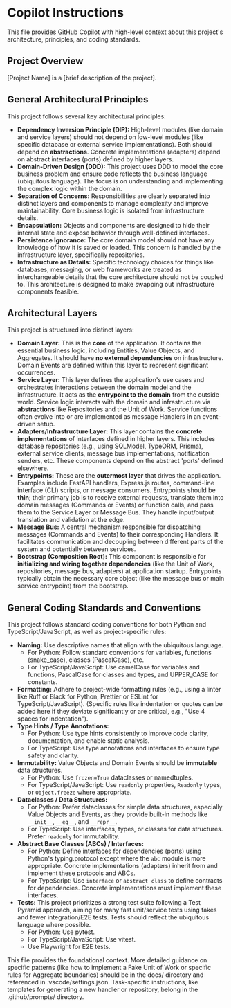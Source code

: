 # Copilot Instructions

This file provides GitHub Copilot with high-level context about this project's architecture, principles, and coding standards.

## Project Overview

[Project Name] is a [brief description of the project].

## General Architectural Principles

This project follows several key architectural principles:

*   **Dependency Inversion Principle (DIP):** High-level modules (like domain and service layers) should not depend on low-level modules (like specific database or external service implementations). Both should depend on **abstractions**. Concrete implementations (adapters) depend on abstract interfaces (ports) defined by higher layers.
*   **Domain-Driven Design (DDD):** This project uses DDD to model the core business problem and ensure code reflects the business language (ubiquitous language). The focus is on understanding and implementing the complex logic within the domain.
*   **Separation of Concerns:** Responsibilities are clearly separated into distinct layers and components to manage complexity and improve maintainability. Core business logic is isolated from infrastructure details.
*   **Encapsulation:** Objects and components are designed to hide their internal state and expose behavior through well-defined interfaces.
*   **Persistence Ignorance:** The core domain model should not have any knowledge of how it is saved or loaded. This concern is handled by the infrastructure layer, specifically repositories.
*   **Infrastructure as Details:** Specific technology choices for things like databases, messaging, or web frameworks are treated as interchangeable details that the core architecture should not be coupled to. This architecture is designed to make swapping out infrastructure components feasible.

## Architectural Layers

This project is structured into distinct layers:

*   **Domain Layer:** This is the **core** of the application. It contains the essential business logic, including Entities, Value Objects, and Aggregates. It should have **no external dependencies** on infrastructure. Domain Events are defined within this layer to represent significant occurrences.
*   **Service Layer:** This layer defines the application's use cases and orchestrates interactions between the domain model and the infrastructure. It acts as the **entrypoint to the domain** from the outside world. Service logic interacts with the domain and infrastructure via **abstractions** like Repositories and the Unit of Work. Service functions often evolve into or are implemented as message Handlers in an event-driven setup.
*   **Adapters/Infrastructure Layer:** This layer contains the **concrete implementations** of interfaces defined in higher layers. This includes database repositories (e.g., using SQLModel, TypeORM, Prisma), external service clients, message bus implementations, notification senders, etc. These components depend on the abstract 'ports' defined elsewhere.
*   **Entrypoints:** These are the **outermost layer** that drives the application. Examples include FastAPI handlers, Express.js routes, command-line interface (CLI) scripts, or message consumers. Entrypoints should be **thin**; their primary job is to receive external requests, translate them into domain messages (Commands or Events) or function calls, and pass them to the Service Layer or Message Bus. They handle input/output translation and validation at the edge.
*   **Message Bus:** A central mechanism responsible for dispatching messages (Commands and Events) to their corresponding Handlers. It facilitates communication and decoupling between different parts of the system and potentially between services.
*   **Bootstrap (Composition Root):** This component is responsible for **initializing and wiring together dependencies** (like the Unit of Work, repositories, message bus, adapters) at application startup. Entrypoints typically obtain the necessary core object (like the message bus or main service entrypoint) from the bootstrap.

## General Coding Standards and Conventions

This project follows standard coding conventions for both Python and TypeScript/JavaScript, as well as project-specific rules:

*   **Naming:** Use descriptive names that align with the ubiquitous language.
    * For Python: Follow standard conventions for variables, functions (snake_case), classes (PascalCase), etc.
    * For TypeScript/JavaScript: Use camelCase for variables and functions, PascalCase for classes and types, and UPPER_CASE for constants.
*   **Formatting:** Adhere to project-wide formatting rules (e.g., using a linter like Ruff or Black for Python, Prettier or ESLint for TypeScript/JavaScript). (Specific rules like indentation or quotes can be added here if they deviate significantly or are critical, e.g., "Use 4 spaces for indentation").
*   **Type Hints / Type Annotations:**
    * For Python: Use type hints consistently to improve code clarity, documentation, and enable static analysis.
    * For TypeScript: Use type annotations and interfaces to ensure type safety and clarity.
*   **Immutability:** Value Objects and Domain Events should be **immutable** data structures.
    * For Python: Use `frozen=True` dataclasses or namedtuples.
    * For TypeScript/JavaScript: Use `readonly` properties, `Readonly` types, or `Object.freeze` where appropriate.
*   **Dataclasses / Data Structures:**
    * For Python: Prefer dataclasses for simple data structures, especially Value Objects and Events, as they provide built-in methods like `__init__`, `__eq__`, and `__repr__`.
    * For TypeScript: Use interfaces, types, or classes for data structures. Prefer `readonly` for immutability.
*   **Abstract Base Classes (ABCs) / Interfaces:**
    * For Python: Define interfaces for dependencies (ports) using Python's typing.protocol except where the `abc` module is more appropriate. Concrete implementations (adapters) inherit from and implement these protocols and ABCs.
    * For TypeScript: Use `interface` or `abstract class` to define contracts for dependencies. Concrete implementations must implement these interfaces.
*   **Tests:** This project prioritizes a strong test suite following a Test Pyramid approach, aiming for many fast unit/service tests using fakes and fewer integration/E2E tests. Tests should reflect the ubiquitous language where possible.
    * For Python: Use pytest.
    * For TypeScript/JavaScript: Use vitest.
    * Use Playwright for E2E tests.

This file provides the foundational context. More detailed guidance on specific patterns (like how to implement a Fake Unit of Work or specific rules for Aggregate boundaries) should be in the docs/ directory and referenced in .vscode/settings.json. Task-specific instructions, like templates for generating a new handler or repository, belong in the .github/prompts/ directory.
